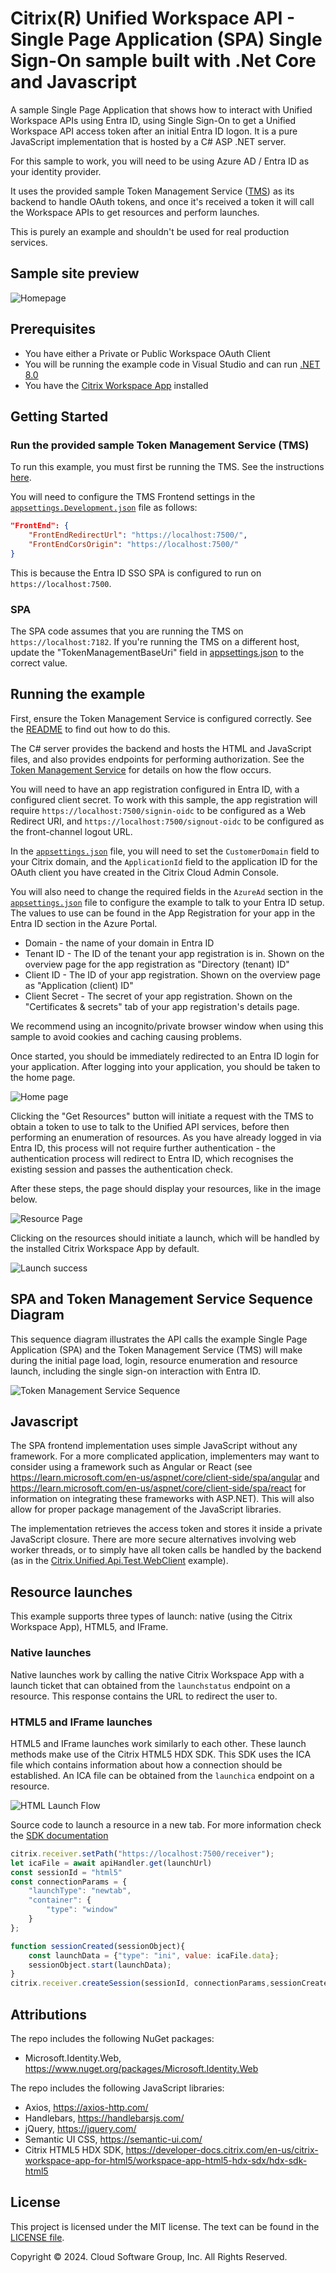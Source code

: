 # Citrix(R) Unified Workspace API - Single Page Application (SPA) Single Sign-On sample built with .Net Core and Javascript

A sample Single Page Application that shows how to interact with Unified Workspace APIs using Entra ID, using Single Sign-On to get a Unified Workspace API access token after an initial Entra ID logon. It is a pure JavaScript implementation that is hosted by a C# ASP .NET server.

For this sample to work, you will need to be using Azure AD / Entra ID as your identity provider.

It uses the provided sample Token Management Service ([TMS](./Citrix.UnifiedApi.Test.TMS/README.md)) as its backend to handle OAuth tokens, and once it's received a token it will call the Workspace APIs to get resources and perform launches.

This is purely an example and shouldn't be used for real production services.

## Sample site preview

![Homepage](./screenshots/Resources.png)

## Prerequisites

- You have either a Private or Public Workspace OAuth Client
- You will be running the example code in Visual Studio and can run [.NET 8.0](https://dotnet.microsoft.com/en-us/download/dotnet/8.0)
- You have the [Citrix Workspace App](https://www.citrix.com/downloads/workspace-app/windows/workspace-app-for-windows-latest.html) installed

## Getting Started

### Run the provided sample Token Management Service (TMS)

To run this example, you must first be running the TMS. See the instructions [here](./Citrix.UnifiedApi.Test.TMS/README.md).

You will need to configure the TMS Frontend settings in the [`appsettings.Development.json`](./Citrix.UnifiedApi.Test.TMS/Citrix.UnifiedApi.Test.TMS/appsettings.Development.json) file as follows:

```json
"FrontEnd": {
    "FrontEndRedirectUrl": "https://localhost:7500/",
    "FrontEndCorsOrigin": "https://localhost:7500/"
}
```

This is because the Entra ID SSO SPA is configured to run on `https://localhost:7500`.

### SPA

The SPA code assumes that you are running the TMS on `https://localhost:7182`. If you're running the TMS on a different host, update the "TokenManagementBaseUri" field in [appsettings.json](./Citrix.UnifiedApi.Test.SPA.AAD/appsettings.json) to the correct value.

## Running the example

First, ensure the Token Management Service is configured correctly. See the [README](Citrix.UnifiedApi.Test.TMS/README.md) to find out how to do this.

The C# server provides the backend and hosts the HTML and JavaScript files, and also provides endpoints for performing authorization. See the [Token Management Service](../Citrix.UnifiedApi.Test.TMS/README.md) for details on how the flow occurs.

You will need to have an app registration configured in Entra ID, with a configured client secret. To work with this sample, the app registration will require `https://localhost:7500/signin-oidc` to be configured as a Web Redirect URI, and `https://localhost:7500/signout-oidc` to be configured as the front-channel logout URL.

In the [`appsettings.json`](Citrix.UnifiedApi.Test.SPA.AAD/appsettings.json) file, you will need to set the `CustomerDomain` field to your Citrix domain, and the `ApplicationId` field to the application ID for the OAuth client you have created in the Citrix Cloud Admin Console.

You will also need to change the required fields in the `AzureAd` section in the [`appsettings.json`](Citrix.UnifiedApi.Test.SPA.AAD/appsettings.json) file to configure the example to talk to your Entra ID setup. The values to use can be found in the App Registration for your app in the Entra ID section in the Azure Portal.

- Domain - the name of your domain in Entra ID
- Tenant ID - The ID of the tenant your app registration is in. Shown on the overview page for the app registration as "Directory (tenant) ID"
- Client ID - The ID of your app registration. Shown on the overview page as "Application (client) ID"
- Client Secret - The secret of your app registration. Shown on the "Certificates & secrets" tab of your app registration's details page.
  
We recommend using an incognito/private browser window when using this sample to avoid cookies and caching causing problems.

Once started, you should be immediately redirected to an Entra ID login for your application. After logging into your application, you should be taken to the home page.

![Home page](./screenshots/HomePage.png)

Clicking the "Get Resources" button will initiate a request with the TMS to obtain a token to use to talk to the Unified API services, before then performing an enumeration of resources. As you have already logged in via Entra ID, this process will not require further authentication - the authentication process will redirect to Entra ID, which recognises the existing session and passes the authentication check.

After these steps, the page should display your resources, like in the image below.

![Resource Page](./screenshots/Resources.png)

Clicking on the resources should initiate a launch, which will be handled by the installed Citrix Workspace App by default.

![Launch success](./screenshots/Launched.png)

## SPA and Token Management Service Sequence Diagram

This sequence diagram illustrates the API calls the example Single Page Application (SPA) and the Token Management Service (TMS) will make during the initial page load, login, resource enumeration and resource launch, including the single sign-on interaction with Entra ID.

![Token Management Service Sequence](./sequence/key-journeys.png)

## Javascript

The SPA frontend implementation uses simple JavaScript without any framework. For a more complicated application, implementers may want to consider using a framework such as Angular or React (see https://learn.microsoft.com/en-us/aspnet/core/client-side/spa/angular and https://learn.microsoft.com/en-us/aspnet/core/client-side/spa/react for information on integrating these frameworks with ASP.NET). This will also allow for proper package management of the JavaScript libraries.

The implementation retrieves the access token and stores it inside a private JavaScript closure. There are more secure alternatives involving web worker threads, or to simply have all token calls be handled by the backend (as in the [Citrix.Unified.Api.Test.WebClient](https://github.com/citrix/citrix-unified-workspace-api-web-example) example).

## Resource launches
This example supports three types of launch: native (using the Citrix Workspace App), HTML5, and IFrame.

### Native launches
Native launches work by calling the native Citrix Workspace App with a launch ticket that can obtained from the `launchstatus` endpoint on a resource. This response contains the URL to redirect the user to.

### HTML5 and IFrame launches
HTML5 and IFrame launches work similarly to each other. These launch methods make use of the Citrix HTML5 HDX SDK. This SDK uses the ICA file which contains information about how a connection should be established. An ICA file can be obtained from the `launchica` endpoint on a resource.

![HTML Launch Flow](./sequence/html5-launch-flow.png)

Source code to launch a resource in a new tab. For more information check the [SDK documentation](https://developer-docs.citrix.com/en-us/citrix-workspace-app-for-html5/workspace-app-html5-hdx-sdx/hdx-sdk-html5)
```js
citrix.receiver.setPath("https://localhost:7500/receiver"); 
let icaFile = await apiHandler.get(launchUrl)
const sessionId = "html5"
const connectionParams = {
    "launchType": "newtab",
    "container": {
        "type": "window"
    }
};

function sessionCreated(sessionObject){
    const launchData = {"type": "ini", value: icaFile.data};
    sessionObject.start(launchData);
}
citrix.receiver.createSession(sessionId, connectionParams,sessionCreated);
```

## Attributions

The repo includes the following NuGet packages:

- Microsoft.Identity.Web, https://www.nuget.org/packages/Microsoft.Identity.Web

The repo includes the following JavaScript libraries:

- Axios, https://axios-http.com/
- Handlebars, https://handlebarsjs.com/
- jQuery,  https://jquery.com/
- Semantic UI CSS, https://semantic-ui.com/
- Citrix HTML5 HDX SDK, https://developer-docs.citrix.com/en-us/citrix-workspace-app-for-html5/workspace-app-html5-hdx-sdx/hdx-sdk-html5

## License

This project is licensed under the MIT license. The text can be found in the [LICENSE file](./LICENSE).

Copyright © 2024. Cloud Software Group, Inc. All Rights Reserved.
